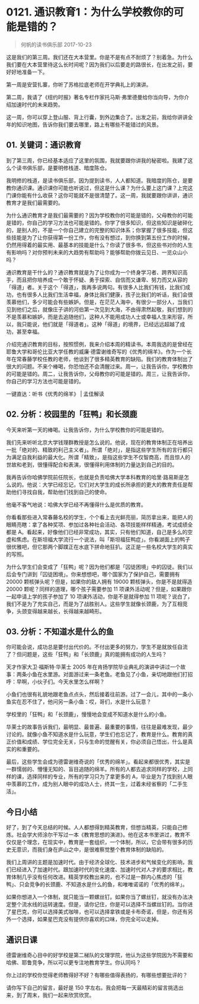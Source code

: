 # 0121. 通识教育1：为什么学校教你的可能是错的？
> 何帆的读书俱乐部
2017-10-23

这是我们的第三周。我们还在大本营里。你是不是有点不耐烦了？别着急。为什么我们要在大本营里待这么长时间呢？因为我们以后要走的路很长，在出发之前，要好好地准备一下。

第一周是安营扎寨，你听了苏格拉底老师在开学典礼上的演讲。

第二周，我请了《纽约时报》著名专栏作家托马斯·弗里德曼给你当向导，为你介绍加速时代的未来趋势。

这一周，你可以穿上登山服、背上行囊，到外边集合了。出发之前，我给你讲讲全年的知识地图，告诉你我们要去哪里，路上有哪些不能错过的风景。

## 01. 关键词：通识教育

到了第三周，你已经基本适应了这里的氛围，我就要跟你讲我的秘密啦。我建了这么个读书俱乐部，是要明修栈道、暗度陈仓。

我明修的栈道，是读书俱乐部，因为提到读书，人人都知道。我暗度的陈仓，是要教你通识课。通识课你可能也听说过，但这是什么课？为什么要上这门课？上完这门课你能有什么收获？这你可能就不是很清楚了。这一周，我就要跟你讲讲，通识教育才是我们最需要的。

为什么通识教育才是我们最需要的？因为学校教你的可能是错的，父母教你的可能是错的，你自己的学习方法也可能是错的。你学了很多知识，但这些知识是破碎化的，是别人的，不是一个你自己建立的完整的知识体系；你掌握了很多技能，但这些技能是为了让你获得第一份工作，你有没有想过，到你换到第五份工作的时候，仍然用得着的最实用、最基本的技能是什么？你读了很多书，但这些书对你的人生有影响吗？对你预判未来的大趋势有帮助吗？能够帮助你拨云见日、一览众山小吗？

通识教育是干什么的？通识教育就是为了让你成为一个终身学习者、跨界知识高手，而且把你培养成一个敢于怀疑、勇于探索、自信而又谦卑、努力而又从容的「得道」者。关于这个「得道」，我再多说两句。有很多人比我们有钱，比我们成功，也有很多人比我们生活幸福，身体比我们健康，孩子比我们的听话，我们会很羡慕他们，多少可能会有些嫉妒。但是，在茫茫人海中，有很少一部分人，当我们见到他们之后，就像庄子讲的河伯第一次见到大海，不由得肃然起敬，我们想到的不是羡慕和嫉妒，而是去追随他们，这种人不能用成功人士或幸福人生来形容，所以，我只能说，他们就是「得道者」。这种「得道」的境界，已经远远超越了成功，甚至幸福。

介绍完通识教育的目标，按照惯例，我来介绍本周的精读书。本周我选的是曾经在耶鲁大学和哥伦比亚大学任教的威廉·德雷谢维奇写的《优秀的绵羊》。作为一个长年在常春藤学校任教的老师，他谈到了很多精英教育的缺陷。我们的教育体制出了很大的问题。不来个棒喝，你恐怕还不会清醒过来。周一，让我告诉你，学校教你的可能是错的。周二，让我告诉你，父母教你的可能是错的。周三，让我告诉你，你自己的学习方法也可能是错的。

一键直达：听书《优秀的绵羊》 | 孟佳解读

## 02. 分析：校园里的「狂鸭」和长颈鹿

今天来听第一天的棒喝。让我告诉你，为什么学校教你的可能是错的。

我们先来听听北京大学钱理群教授是怎么说的。他说，现在的教育体制正在培养出一批「绝对的、精致的利己主义者」。所谓「绝对」，是指这些学生所有的言行都只为满足自我利益的最大化。所谓「精致」，是指这些学生不仅智商高，而且惊人的世故和老到，很懂得配合和表演，很懂得利用体制的力量达到自己的目的。

我再告诉你哈佛学院前任院长，也就是负责哈佛大学本科教育的哈里·路易斯是怎么说的。他说：大学已经忘记，它们对大学生的成长所承担的更大的教育责任是帮助他们寻找自我，帮助他们找到自己的使命。

他毫不客气地说：哈佛大学已经不再懂得什么是优质的教育。

你看看那些进入常春藤名校的学生，个个看上去光鲜亮丽，简历拿出来，能把人的眼睛亮瞎：拿了各种奖项、参加过各种社会活动、各项技能样样精通，考试成绩全都是 A。看起来，好像他们已经非常成功，其实，只有他们知道，自己是多么的空虚和焦虑。在斯坦福大学流行一个说法，叫「斯坦福狂鸭症」。你看湖面上的鸭子很优雅吧，但它那两个脚蹼正在水底下拼命地狂扒。这正是一些名校大学生的真实的写照。

为什么学生们会变成了「狂鸭」呢？因为他们都是「囚徒困境」中的囚徒。我们以后会专门讲到「囚徒困境」。你来想想吧，哪个国家为了保护自己，需要拥有 20000 颗核弹头呢？但是，如果你的敌人拥有 19000 颗核弹头，你是不是就得造 20000 颗呢？同样的道理，哪个孩子需要参加 11 项课外活动呢？但是，如果跟你一起申请上学的孩子参加了 10 项课外活动，你是不是就得参加 11 项呢？说白了，我们不是为了充实自己，而是为了战胜别人。这些学生就像长颈鹿，为了互相竞争，头颈变得越来越长，长得越来越畸形。

## 03. 分析：不知道水是什么的鱼

你可能会说，成功总是要付出代价的。不付出更多的努力，学生不是就放任自流了？但问题是，这些「狂鸭」和「长颈鹿」真的能拥有成功的人生吗？

天才作家大卫·福斯特·华莱士 2005 年在肯扬学院毕业典礼的演讲中讲过一个故事：两条小鱼在水里游。对面游过来一条老鱼。老鱼见了小鱼，亲切地跟他们打招呼：早啊，小伙子们。今天水里怎么样啊？

小鱼们也很有礼貌地跟老鱼点点头，然后接着往前游。过了一会儿，其中的一条小鱼实在忍不住了，他问另一条小鱼：哎，哥们，水是什么玩意？

学校里的「狂鸭」和「长颈鹿」，慢慢地会变成不知道水是什么的小鱼。

华莱士的故事告诉我们，最明显、最普遍、最重要的事情，往往是最难发现，最少讨论的。就像小鱼不知道水是什么玩意，学生们也忘记了，教育是什么。教育的真正价值和成绩、学位完全无关，只与生命的觉醒有关，你必须自己悟出，什么是真实的和重要的。

最后，这些学生会成为德雷谢维奇说的「优秀的绵羊」。看起来都很优秀，其实是一群懦弱的、懵懂无知的、盲目追随的绵羊。所有的人都去追求同样的学校，上同样的课，选择同样的专业，所有的学习只为了拿更多的 A，毕业是为了找到别人眼中羡慕的工作，成为别人眼中的成功人士，终其一生，过着未经省察的「二手生活」。

## 今日小结

好了，到了今天总结的时候。人人都想得到精英教育，但想当精英，只能自己修炼。社会学大师涂尔干写过一本《教育思想的演进》。他在这本书里讲过，教育不仅仅是个理念，在现实中，教育是一套组织，一个体制，所以，它会带有很多的历史无意识，而我们身在庐山之中，是很难察觉整个教育体制的缺陷的。

我们上周讲的主题是加速时代。由于经济全球化、技术进步和气候变化的影响，我们已经进入了加速时代。跟加速时代的变化速度、加速时代对人才的要求相比，教育体制几乎没有任何改进。精英学校教出来的，也不过是一群内心焦虑的「狂鸭」、只会竞争的长颈鹿、不知道水是什么的鱼，和唯唯诺诺的「优秀的绵羊」。

如果你想进入一个体制，就只能当一颗螺丝钉。如果你当了螺丝钉，就没有办法决定整个流水线的运转速度。但是，请你记住，你是可以选择不当螺丝钉的。当你进了星巴克，你可以选择美式咖啡，也可以选择拿铁或是卡布奇诺，但是，你还有另外一个选择，如果星巴克没有提供你喜欢的口味，你完全可以走掉。

## 通识日课

德雷谢维奇心目中的好学校是第二梯队的文理学院，他认为这些学院因为不需要和哈佛、耶鲁竞争，所以可以更专注地教育学生。你认同吗？

你上过的学校你觉得老师教得好不好？有哪些值得表扬的，有哪些想要批评的？ 

请你写下自己的留言，最好是 150 字左右。我会把每一天最精彩的留言挑选出来，到了周末，我们一起来欣赏欣赏。



